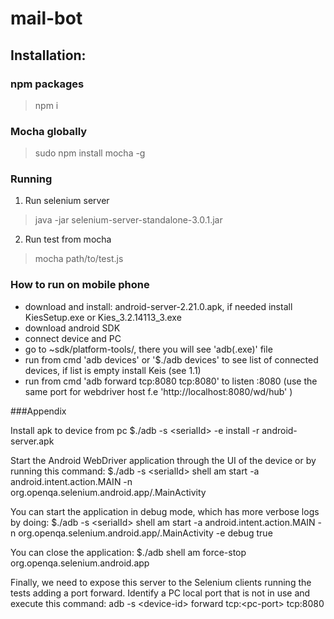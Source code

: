 # mail-bot

## Installation:

### npm packages
> npm i

### Mocha globally
> sudo npm install mocha -g

### Running

1. Run selenium server
> java -jar selenium-server-standalone-3.0.1.jar

2. Run test from mocha
> mocha path/to/test.js

### How to run on mobile phone

* download and install: android-server-2.21.0.apk, if needed install KiesSetup.exe or Kies_3.2.14113_3.exe
* download android SDK
* connect device and PC
* go to ~sdk/platform-tools/, there you will see 'adb(.exe)' file
* run from cmd 'adb devices' or '$./adb devices' to see list of connected devices, if list is empty install Keis (see 1.1)
* run from cmd 'adb forward tcp:8080 tcp:8080' to listen :8080 (use the same port for webdriver host f.e 'http://localhost:8080/wd/hub' )

###Appendix

Install apk to device from pc
$./adb -s \<serialId\> -e install -r  android-server.apk

Start the Android WebDriver application through the UI of the device or by running this command:
$./adb -s \<serialId\> shell am start -a android.intent.action.MAIN -n org.openqa.selenium.android.app/.MainActivity

You can start the application in debug mode, which has more verbose logs by doing:
$./adb -s \<serialId\> shell am start -a android.intent.action.MAIN -n org.openqa.selenium.android.app/.MainActivity -e debug true

You can close the application:
$./adb shell am force-stop org.openqa.selenium.android.app

Finally, we need to expose this server to the Selenium clients running the tests adding a port forward. Identify a PC local port that is not in use and execute this command:
adb -s \<device-id\> forward tcp:\<pc-port\> tcp:8080
